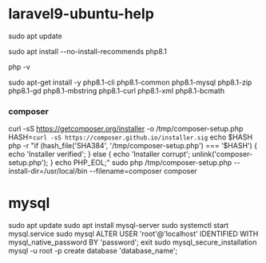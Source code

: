 # laravel9-ubuntu-help


sudo apt update

sudo apt install --no-install-recommends php8.1

php -v

sudo apt-get install -y php8.1-cli php8.1-common php8.1-mysql php8.1-zip php8.1-gd php8.1-mbstring php8.1-curl php8.1-xml php8.1-bcmath


### composer

curl -sS https://getcomposer.org/installer -o /tmp/composer-setup.php
HASH=`curl -sS https://composer.github.io/installer.sig`
echo $HASH
php -r "if (hash_file('SHA384', '/tmp/composer-setup.php') === '$HASH') { echo 'Installer verified'; } else { echo 'Installer corrupt'; unlink('composer-setup.php'); } echo PHP_EOL;"
sudo php /tmp/composer-setup.php --install-dir=/usr/local/bin --filename=composer
composer

# mysql

sudo apt update
sudo apt install mysql-server
sudo systemctl start mysql.service
sudo mysql
ALTER USER 'root'@'localhost' IDENTIFIED WITH mysql_native_password BY 'password';
exit
sudo mysql_secure_installation
mysql -u root -p
create database 'database_name';

